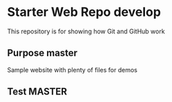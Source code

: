 # Starter Web Repo develop

This repository is for showing how Git and GitHub work

## Purpose master

Sample website with plenty of files for demos

## Test MASTER



